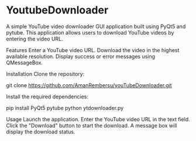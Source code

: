 # YoutubeDownloader
A simple YouTube video downloader GUI application built using PyQt5 and pytube. This application allows users to download YouTube videos by entering the video URL.

Features
Enter a YouTube video URL.
Download the video in the highest available resolution.
Display success or error messages using QMessageBox.

Installation
Clone the repository:

git clone https://github.com/AmanRembersu/youTubeDownloader.git


Install the required dependencies:

pip install PyQt5 pytube
python ytdownloader.py

Usage
Launch the application.
Enter the YouTube video URL in the text field.
Click the "Download" button to start the download.
A message box will display the download status.
